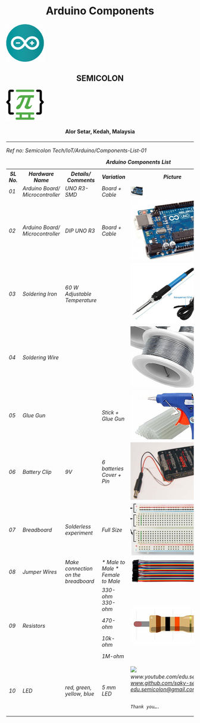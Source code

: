 
<h1 style="text-align:center;">Arduino Components</h1>
<img src="medias/arduino-logo.jpg" width="20%" style="align:center;">
<h2 style="text-align:center;">SEMICOLON</h2>
<img src="medias/logo.png" width="20%" style="align:center;">
<h4 style="text-align:center;">Alor Setar, Kedah, Malaysia</h4>
<hr>
<i>Ref no: Semicolon Tech/IoT/Arduino/Components-List-01<i>
<br>
<table>
<caption><b>Arduino Components List</b></caption>
<tr>
<th>SL No.</th>
<th>Hardware Name</th>
<th>Details/ Comments</th>
<th>Variation</th>
<th>Picture</th>
<th>Price (RM)</th>
<th>Stock/ Need</th>
</tr>
<tr>
<td>01</td>
<td>Arduino Board/ Microcontroller</td>
<td>UNO R3-SMD</td>
<td>Board + Cable</td>
<td><img src="medias/a-smd-1.jpg" width="15%"></td>
<td>17.00</td>
<td></td>
</tr>
<tr>
<td>02</td>
<td>Arduino Board/ Microcontroller</td>
<td>DIP UNO R3</td>
<td>Board + Cable</td>
<td><img src="medias/a-dip-2.jpg"></td>
<td>40.00</td>
<td></td>
</tr>
<tr>
<td>03</td>
<td>Soldering Iron</td>
<td>60 W Adjustable Temperature</td>
<td></td>
<td><img src="medias/si-3.jpg"></td>
<td>10.00</td>
<td></td>
</tr>
<tr>
<td>04</td>
<td>Soldering Wire</td>
<td></td>
<td></td>
<td><img src="medias/s-i-w-4.jpg"></td>
<td>4.00</td>
<td></td>
</tr>
<tr>
<td>05</td>
<td>Glue Gun</td>
<td></td>
<td>Stick + Glue Gun</td>
<td><img src="medias/g-g-5.jpg"></td>
<td></td>
<td></td>
</tr>
<tr>
<td>06</td>
<td>Battery Clip</td>
<td>9V</td>
<td>6 batteries Cover + Pin</td>
<td><img src="medias/b-c-6.jpg"></td>
<td>2.00+1.00</td>
<td></td>
</tr>
<tr>
<td>07</td>
<td>Breadboard</td>
<td>Solderless experiment</td>
<td>Full Size</td>
<td><img src="medias/bb-7.jpg"></td>
<td>0.90~ 5.00</td>
<td></td>
</tr>
<tr>
<td>08</td>
<td>Jumper Wires</td>
<td>Make connection on the breadboard</td>
<td>* Male to Male
* Female to Male</td>
<td><img src="medias/wire-8.jpg"></td>
<td></td>
<td></td>
</tr>
<tr>
<td>09</td>
<td>Resistors</td>
<td></td>
<td>330-ohm 330-ohm 

470-ohm 

10k-ohm

1M-ohm 
</td>
<td><img src="medias/r-9.jpg"></td>
<td></td>
<td></td>
</tr>
<tr>
<td>10</td>
<td>LED</td>
<td>red, green, yellow, blue</td>
<td>5 mm LED</td>
<td><img src="medias/L-10.jpg></td>
<td></td>
<td></td>
</tr>
<tr>
<td>11</td>

</table>

|---|---|---|---|
|saky|saky|saky|
|---|---|---|---|

SL No.	Hardware Name	Details/
Comments	Variation	Picture	Price (RM)	Stock/
Need
01	Arduino Board/
Microcontroller	UNO R3-SMD	Board + Cable	 	17.00	01
02	Arduino Board/
Microcontroller	DIP UNO R3	Board + Cable	 	40.00	
03	Soldering Iron	60 W
Adjustable Temperature		 	10.00	
04	Soldering Wire			 	4.00	
05	Glue Gun		Stick + Glue Gun	 		
06	Battery Clip	9V	6 batteries Cover + Pin

Or,
Alternative	 	2.00+
1.00	
07	Breadboard	Solderless experiment	Full Size

Half-Size

Mini	 	0.90
~ 5.00	
08	Jumper Wires	Make connection on the breadboard	Male to Male

Female to Male



	 		
09	Resistors		330-ohm 

470-ohm 

10k-ohm

1M-ohm 	 		
10	LED
	red, green, yellow, blue	
5 mm LED	 		
11	Potentiometer		50k-ohm	 		
12	Momentary tactile four-pin pushbuttons			 		
13	Hygrometer soil moisture sensor			 		
14	Piezo Buzzer	DIY Arduino	3V/ 5V	 		
15	Servo Motor	Metal/ Plastic gear

180 deg/
360 deg	SG90 9g	 		
16	photoresistor (also known as a light resistor, or LDR)			  		
17	Joystick module		One axis/ X axis

Two axis/
X, Y axis	 		
18	IR Remote control	Infrared receiver	VS183B	 		
19	four-pin ultrasonic range sensor	To detect objects	hc-sr04	 		
20	4 * 4 Matrix Array for Arduino		16 Key	 		
21	LED Display
LCD Display		LCD 1602/ 2004	 		
22	Seven Segment Display	LED Module	TM1637 	 		
23	Temperature and Humidity Sensor		DHT11	 		
24	Tilt Ball Switch					
25	8×8 rgb led matrix					
26	IR Obstacle avoidance Sensor	Car robot	3 pin/ 
4 pin	 		
27	IR Flame fire detector	Fire detecting robot	3 pin/4 pin	 		
28	Human Living Animal Motion Detect Detector Sensor		HC SR501 PIR(Passive infrared)	 		
29	RFID Card Reader Module		RC522
MFRC522	 		
30	IC Shift Register		74HC595	 		
31	Microcontroller Chip	Used in Arduino UNO board	ATMEL ATmega328p 	 		
32	16 MHz crystal oscillator (HC-495)			 		
33	Voltage Regulator	3 pin transistor	L7895CV 5V	 		
34	100uF Electrolytic Capacitor		50V/
25V/
16V	 		
35	9V Heavy Duty Battery		Battery + Battery Holder + Pin	 		
36	Buzzer Module		Active/
Passive	 		
37	Gearbox Motor	DIY/Arduino	Forward/
Reverse	 		
38	Mini Micro Dc Motor	DIY/Arduino	1220 Motor 3V9500 Rpm	 		
39	Mini DC motor	DIY/Arduino	3V, 1.3 A	 		
40	2 mm Plastic Wheel	DIY/Arduino		 		
41	Long Shaft Gear Motor	DIY/Arduino		 		
42	Double Shaft DC Motor	DIY/Arduino		 		
43	Mini DC Motor	DIY/Arduino		 		
44	Soil Moisture Hygrometer Detection Sensor	Arduino	Humidity Sensor	 		
45	Micro-speed Gear Motor	DIY/Arduino	30 rpm	 		
46	TT Motor 
Gear Motor	Arduino/DIY	130 Motor	 		
47	Gear Motor Wheel	Arduino Robot Car		 		
48	Snow/ Raindrop Detection Sensor			 		
49	Stepper Motor Driver	Speed Controller	L298N	 		
50	Mini Submersible Pump	Water Pump for various projects	3V~6V	 		
51	Mini Power Switch			 		
52						
53						
54						
55						
									Total Amount:		
			      About Me						         Contact Me
	S M Asiful Islam Saky
Founder,
SEMICOLON
Alor Setar, Kedah Malaysia	www.youtube.com/edu.semicolon
www.github.com/saky-semicolon
edu.semicolon@gmail.com

													Thank you….

